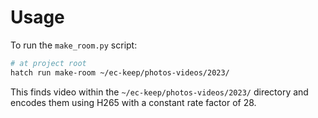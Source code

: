 # Usage

To run the `make_room.py` script:

```sh
# at project root
hatch run make-room ~/ec-keep/photos-videos/2023/
```

This finds video within the `~/ec-keep/photos-videos/2023/` directory and encodes them using H265 with a constant rate factor of 28.